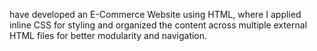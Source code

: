  have developed an E-Commerce Website using HTML, where I applied inline CSS for styling and organized the content across multiple external HTML files for better modularity and navigation.
